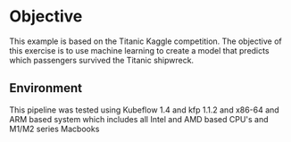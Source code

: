 # Objective

This example is based on the Titanic Kaggle competition. The objective of this exercise is to use machine learning to create a model that predicts which passengers survived the Titanic shipwreck.

## Environment

This pipeline was tested using Kubeflow 1.4 and kfp 1.1.2 and x86-64 and ARM based system which includes all Intel and AMD based CPU's and M1/M2 series Macbooks

